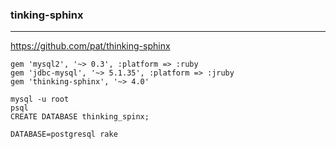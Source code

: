 ### tinking-sphinx
---
https://github.com/pat/thinking-sphinx

```
gem 'mysql2', '~> 0.3', :platform => :ruby
gem 'jdbc-mysql', '~> 5.1.35', :platform => :jruby
gem 'thinking-sphinx', '~> 4.0'

```

```
mysql -u root
psql
CREATE DATABASE thinking_spinx;

DATABASE=postgresql rake
```

```
```



